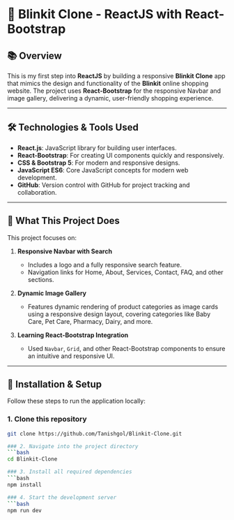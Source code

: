 # 🚀 Blinkit Clone - ReactJS with React-Bootstrap

## 📚 Overview
This is my first step into **ReactJS** by building a responsive **Blinkit Clone** app that mimics the design and functionality of the **Blinkit** online shopping website. The project uses **React-Bootstrap** for the responsive Navbar and image gallery, delivering a dynamic, user-friendly shopping experience.

---

## 🛠️ Technologies & Tools Used
- **React.js**: JavaScript library for building user interfaces.
- **React-Bootstrap**: For creating UI components quickly and responsively.
- **CSS & Bootstrap 5**: For modern and responsive designs.
- **JavaScript ES6**: Core JavaScript concepts for modern web development.
- **GitHub**: Version control with GitHub for project tracking and collaboration.

---

## 📜 What This Project Does

This project focuses on:

1. **Responsive Navbar with Search**
   - Includes a logo and a fully responsive search feature.
   - Navigation links for Home, About, Services, Contact, FAQ, and other sections.

2. **Dynamic Image Gallery**
   - Features dynamic rendering of product categories as image cards using a responsive design layout, covering categories like Baby Care, Pet Care, Pharmacy, Dairy, and more.

3. **Learning React-Bootstrap Integration**
   - Used `Navbar`, `Grid`, and other React-Bootstrap components to ensure an intuitive and responsive UI.

---

## 🔧 Installation & Setup

Follow these steps to run the application locally:

### 1. Clone this repository
```bash
git clone https://github.com/Tanishgol/Blinkit-Clone.git

### 2. Navigate into the project directory
```bash
cd Blinkit-Clone

### 3. Install all required dependencies
```bash
npm install

### 4. Start the development server
```bash
npm run dev